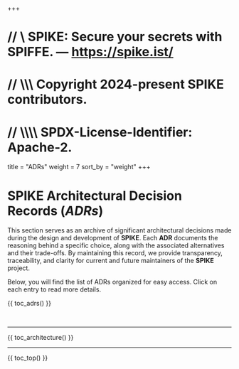 +++
# //    \\ SPIKE: Secure your secrets with SPIFFE. — https://spike.ist/
# //  \\\\\ Copyright 2024-present SPIKE contributors.
# // \\\\\\\ SPDX-License-Identifier: Apache-2.

title = "ADRs"
weight = 7
sort_by = "weight"
+++

# SPIKE Architectural Decision Records (*ADRs*)

This section serves as an archive of significant architectural decisions made
during the design and development of **SPIKE**. Each **ADR** documents the 
reasoning behind a specific choice, along with the associated alternatives 
and their trade-offs. By maintaining this record, we provide transparency, 
traceability, and clarity for current and future maintainers of the **SPIKE** 
project.

Below, you will find the list of ADRs organized for easy access. Click on each
entry to read more details.

{{ toc_adrs() }}

<p>&nbsp;</p>

----

{{ toc_architecture() }}

----

{{ toc_top() }}
